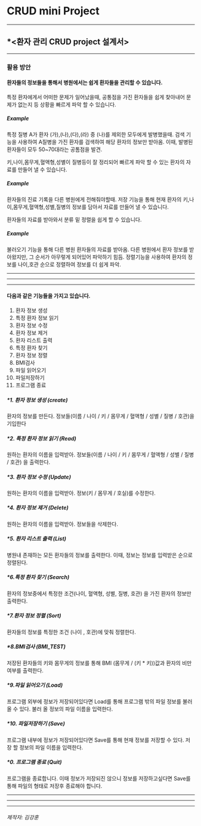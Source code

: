 # CRUD mini Project
-----

## *<환자 관리 CRUD project 설계서>

-----

### 활용 방안

#### 환자들의 정보들을 통해서 병원에서는 쉽게 환자들을 관리할 수 있습니다.

특정 환자에게서 어떠한 문제가 일어났을때, 공통점을 가진 환자들을 쉽게 찾아내어 문제가 없는지 등 상황을 빠르게 파악 할 수 있습니다.
##### Example 
특정 질병 A가 환자 (가),(나),(다),(라) 중 (나)를 제외한 모두에게 발병했을때.
검색 기능을 사용하여 A질병을 가진 환자를 검색하여 해당 환자의 정보만 받아옴.
이때, 발병된 환자들이 모두 50~70대라는 공톰점을 발견.

키,나이,몸무게,혈액형,성별이 질병등이 잘 정리되어 빠르게 파악 할 수 있는 환자의 자료를 만들어 낼 수 있습니다.
##### Example
환자들의 진료 기록을 다른 병원에게 전해줘야할때.
저장 기능을 통해 현재 환자의 키,나이,몸무게,혈액형,성별,질병의 정보를 담아서 자료를 만들어 낼 수 있습니다.


환자들의 자료를 받아와서 분류 밑 정렬을 쉽게 할 수 있습니다.
##### Example
불러오기 기능을 통해 다른 병원 환자들의 자료를 받아옴.
다른 병원에서 환자 정보를 받아왔지만, 그 순서가 아무렇게 되어있어 파악하기 힘듬.
정렬기능을 사용하여 환자의 정보를 나이,호관 순으로 정렬하여 정보를 더 쉽게 파악.

-----
-----
-----

#### 다음과 같은 기능들을 가지고 있습니다.
1. 환자 정보 생성 
2. 특정 환자 정보 읽기 
3. 환자 정보 수정 
4. 환자 정보 제거 
5. 환자 리스트 출력 
6. 특정 환자 찾기 
7. 환자 정보 정렬 
8. BMI검사 
9. 파일 읽어오기 
10. 파일저장하기 
0. 프로그램 종료

##### *1. 환자 정보 생성 (create)

환자의 정보를 만든다.
  정보들(이름 / 나이 / 키 / 몸무게 / 혈액형 / 성별 / 질병 / 호관)을 기입한다

##### *2. 특정 환자 정보 읽기 (Read)

원하는 환자의 이름을 입력받아. 
  정보들(이름 / 나이 / 키 / 몸무게 / 혈액형 / 성별 / 질병 / 호관) 을 출력한다.

##### *3. 환자 정보 수정 (Update)

  원하는 환자의 이름을 입력받아. 정보(키 / 몸무게 / 호실)를 수정한다.

##### *4. 환자 정보 제거 (Delete)

  원하는 환자의 이름을 입력받아. 정보들을 삭제한다.

##### *5. 환자 리스트 출력 (List)

  병원내 존재하는 모든 환자들의 정보를 출력한다. 이때, 정보는 정보를 입력받은 순으로 정렬된다.

##### *6.특정 환자 찾기 (Search)

  환자의 정보중에서 특정한 조건(나이, 혈액형, 성별, 질병, 호관) 을 가진 환자의 정보만 출력한다.

##### *7.환자 정보 정렬 (Sort)

  환자들의 정보를 특정한 조건 (나이 , 호관)에 맞춰 정렬한다.

##### *8.BMI검사 (BMI_TEST)

  저장된 환자들의 키와 몸무게의 정보를 통해 BMI (몸무게 / (키 * 키))값과 환자의 비만 여부를 출력한다.

##### *9.파일 읽어오기 (Load)

  프로그램 외부에 정보가 저장되어있다면 Load를 통해 프로그램 밖의 파일 정보를 불러올 수 있다. 불러 올 정보의 파일 이름을 입력한다.

##### *10. 파일저장하기 (Save)

  프로그램 내부에 정보가 저장되어있다면 Save를 통해 현재 정보를 저장할 수 있다. 저장 할 정보의 파일 이름을 입력한다.

##### *0. 프로그램 종료 (Quit)
  
  프로그램을 종료합니다. 이때 정보가 저장되진 않으니 정보를 저장하고싶다면 Save를 통해 파일의 형태로 저장후 종료해야 합니다.
  
-----
-----
-----
  
###### 제작자: 김강훈
